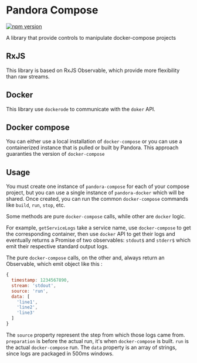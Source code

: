 Pandora Compose
=========
[![npm version](https://badge.fury.io/js/%40carlipa%2Fpandora-compose.png)](https://badge.fury.io/js/%40carlipa%2Fpandora-compose)

A library that provide controls to manipulate docker-compose projects

## RxJS

This library is based on RxJS Observable, which provide more flexibility than raw streams. 

## Docker

This library use `dockerode` to communicate with the `doker` API.

## Docker compose

You can either use a local installation of `docker-compose` or you can use a containerized instance that is pulled or built by Pandora.
This approach guaranties the version of `docker-compose`

## Usage

You must create one instance of `pandora-compose` for each of your compose project, but you can use a single instance of `pandora-docker` which will be shared.
Once created, you can run the common `docker-compose` commands like `build`, `run`, `stop`, etc.

Some methods are pure `docker-compose` calls, while other are `docker` logic.

For example, `getServiceLogs` take a service name, use `docker-compose` to get the corresponding container,
then use `docker` API to get their logs and eventually returns a Promise of two observables: `stdout$` and `stderr$`
which emit their respective standard output logs.

The pure `docker-compose` calls, on the other and, always return an Observable, which emit object like this :

```javascript
{
  timestamp: 1234567890,
  stream: 'stdout',
  source: 'run',
  data: [
    'line1',
    'line2',
    'line3'
  ]
}
```

The `source` property represent the step from which those logs came from.
`preparation` is before the actual run, it's when `docker-compose` is built.
`run` is the actual `docker-compose` run.
The `data` property is an array of strings, since logs are packaged in 500ms windows.
